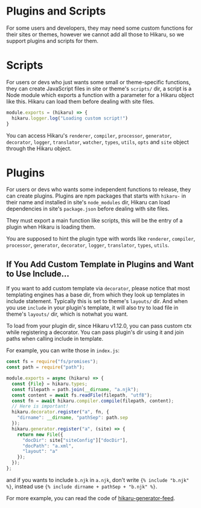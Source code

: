 Plugins and Scripts
===================

For some users and developers, they may need some custom functions for their sites or themes, however we cannot add all those to Hikaru, so we support plugins and scripts for them.

# Scripts

For users or devs who just wants some small or theme-specific functions, they can create JavaScript files in site or theme's `scripts/` dir, a script is a Node module which exports a function with a parameter for a Hikaru object like this. Hikaru can load them before dealing with site files.

```javascript
module.exports = (hikaru) => {
  hikaru.logger.log("Loading custom script!")
}
```

You can access Hikaru's `renderer`, `compiler`, `processor`, `generator`, `decorator`, `logger`, `translator`, `watcher`, `types`, `utils`, `opts` and `site` object through the Hikaru object.

# Plugins

For users or devs who wants some independent functions to release, they can create plugins. Plugins are npm packages that starts with `hikaru-` in their name and installed in site's `node_modules` dir, Hikaru can load dependencies in site's `package.json` before dealing with site files.

They must export a main function like scripts, this will be the entry of a plugin when Hikaru is loading them.

You are supposed to hint the plugin type with words like `renderer`, `compiler`, `processor`, `generator`, `decorator`, `logger`, `translator`, `types`, `utils`.

## If You Add Custom Template in Plugins and Want to Use Include...

If you want to add custom template via `decorator`, please notice that most templating engines has a base dir, from which they look up templates in include statement. Typically this is set to theme's `layouts/` dir. And when you use `include` in your plugin's template, it will also try to load file in theme's `layouts/` dir, which is notwhat you want.

To load from your plugin dir, since Hikaru v1.12.0, you can pass custom ctx while registering a decorator. You can pass plugin's dir using it and join paths when calling include in template.

For example, you can write those in `index.js`:

``` javascript
const fs = require("fs/promises");
const path = require("path");

module.exports = async (hikaru) => {
  const {File} = hikaru.types;
  const filepath = path.join(__dirname, "a.njk");
  const content = await fs.readFile(filepath, "utf8");
  const fn = await hikaru.compiler.compile(filepath, content);
  // Here is important!
  hikaru.decorator.register("a", fn, {
    "dirname": __dirname, "pathSep": path.sep
  });
  hikaru.generator.register("a", (site) => {
    return new File({
      "docDir": site["siteConfig"]["docDir"],
      "docPath": "a.xml",
      "layout": "a"
    });
  });
};
```

and if you wants to include `b.njk` in `a.njk`, don't write `{% include "b.njk" %}`, instead use `{% include dirname + pathSep + "b.njk" %}`.


For more example, you can read the code of [hikaru-generator-feed](https://github.com/AlynxZhou/hikaru-generator-feed/).
